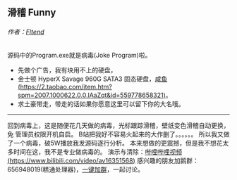 ## 滑稽 Funny
###### 作者：[Fltend](https://www.fltend.top/ "Fltend")
源码中的Program.exe就是病毒(Joke Program)啦。
- 先做个广告，我有块用不上的硬盘，
- 金士顿 HyperX Savage 960G SATA3 固态硬盘，[咸鱼(https://2.taobao.com/item.htm?spm=2007.1000622.0.0.lAaZqt&id=559778658321)](https://2.taobao.com/item.htm?spm=2007.1000622.0.0.lAaZqt&id=559778658321 "咸鱼(https://2.taobao.com/item.htm?spm=2007.1000622.0.0.lAaZqt&id=559778658321)")。
- 求土豪带走，带走的话如果你愿意这里可以留下你的大名哦。
---
回到病毒上，这是随便花几天做的病毒，光标跟踪滑稽，壁纸变色滑稽自动更换，免
管理员权限开机自启。
B站把我好不容易火起来的大作删了。。。。。。
所以我又做了一个病毒，破5W播放我发源码逐行分析。
本来想做的更震撼，但是我不想花太多时间在这，我不是专业做病毒的。
演示与清除：[哔哩哔哩视频(https://www.bilibili.com/video/av16351568)](https://www.bilibili.com/video/av16351568 "哔哩哔哩视频(https://www.bilibili.com/video/av16351568)")
感兴趣的朋友加鹅群：656948019(糕通处理器)，[一键加群](https://jq.qq.com/?_wv=1027&k=5t9lKdT "一键加群")，一起讨论。
